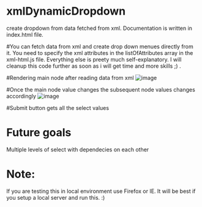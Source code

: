 # xmlDynamicDropdown
create dropdown from data fetched from xml. Documentation is written in index.html file.

#You can fetch data from xml and create drop down menues directly from it. You need to specify the xml attributes in the listOfAttributes array in the xml-html.js file. Everything else is preety much self-explanatory. I will cleanup this code further as soon as i will get time and more skills ;) . 


#Rendering main node after reading data from xml 
![image](https://user-images.githubusercontent.com/29003275/125933042-9ba0907c-1373-4365-acde-636489c1dca1.png)

#Once the main node value changes the subsequent node values changes accordingly 
![image](https://user-images.githubusercontent.com/29003275/125933258-1270ab3a-794e-457e-b641-2cc43a5f9f3f.png)

#Submit button gets all the select values

# Future goals
Multiple levels of select with dependecies on each other

# Note:
If you are testing this in local environment use Firefox or IE. It will be best if you setup a local server and run this. :)
